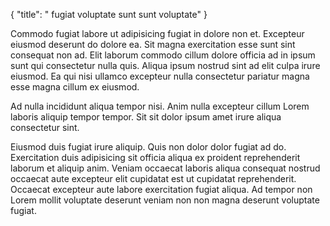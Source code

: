 {
  "title": " fugiat voluptate sunt sunt voluptate"
}

Commodo fugiat labore ut adipisicing fugiat in dolore non et. Excepteur eiusmod deserunt do dolore ea. Sit magna exercitation esse sunt sint consequat non ad. Elit laborum commodo cillum dolore officia ad in ipsum sunt qui consectetur nulla quis. Aliqua ipsum nostrud sint ad elit culpa irure eiusmod. Ea qui nisi ullamco excepteur nulla consectetur pariatur magna esse magna cillum ex eiusmod.

Ad nulla incididunt aliqua tempor nisi. Anim nulla excepteur cillum Lorem laboris aliquip tempor tempor. Sit sit dolor ipsum amet irure aliqua consectetur sint.

Eiusmod duis fugiat irure aliquip. Quis non dolor dolor fugiat ad do. Exercitation duis adipisicing sit officia aliqua ex proident reprehenderit laborum et aliquip anim. Veniam occaecat laboris aliqua consequat nostrud occaecat aute excepteur elit cupidatat est ut cupidatat reprehenderit. Occaecat excepteur aute labore exercitation fugiat aliqua. Ad tempor non Lorem mollit voluptate deserunt veniam non non magna deserunt voluptate fugiat.